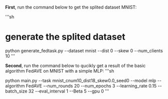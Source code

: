 
**First**, run the command below to get the splited dataset MNIST:

'''sh
# generate the splited dataset
python generate_fedtask.py --dataset mnist --dist 0 --skew 0 --num_clients 10
'''

**Second**, run the command below to qucikly get a result of the basic algorithm FedAVE on MNIST with a simple MLP:
'''sh

python main.py --task mnist_cnum10_dist18_skew0.0_seed0 --model mlp --algorithm FedAVE --num_rounds 20
--num_epochs 3 --learning_rate 0.15 --batch_size 32 --eval_interval 1 --Beta 5 --gpu 0
'''
